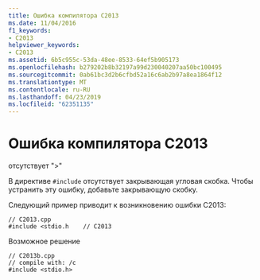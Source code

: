 ```yaml
---
title: Ошибка компилятора C2013
ms.date: 11/04/2016
f1_keywords:
- C2013
helpviewer_keywords:
- C2013
ms.assetid: 6b5c955c-53da-48ee-8533-64ef5b905173
ms.openlocfilehash: b279202b8b32197a99d230040207aa50bc100495
ms.sourcegitcommit: 0ab61bc3d2b6cfbd52a16c6ab2b97a8ea1864f12
ms.translationtype: MT
ms.contentlocale: ru-RU
ms.lasthandoff: 04/23/2019
ms.locfileid: "62351135"
---
```

# <a name="compiler-error-c2013"></a>Ошибка компилятора C2013

отсутствует ">"

В директиве `#include` отсутствует закрывающая угловая скобка. Чтобы устранить эту ошибку, добавьте закрывающую скобку.

Следующий пример приводит к возникновению ошибки C2013:

```
// C2013.cpp
#include <stdio.h    // C2013
```

Возможное решение

```
// C2013b.cpp
// compile with: /c
#include <stdio.h>
```